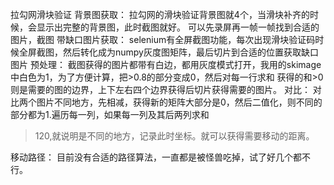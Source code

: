 拉勾网滑块验证
背景图获取：
拉勾网的滑块验证背景图就4个，当滑块补齐的时候，会显示出完整的背景图，此时截图就好。
可以先录屏再一帧一帧找到合适的图片，截图
带缺口图片获取：
selenium有全屏截图功能，每次出现滑块验证码时候全屏截图，然后转化成为numpy灰度图矩阵，最后切片到合适的位置获取缺口图片
预处理：
截图获得的图片都带有白边，都用灰度模式打开，我用的skimage中白色为1，为了方便计算，把>0.8的部分变成0，然后对每一行求和
获得的和>0则是需要的图的边界，上下左右四个边界获得后切片获得需要的图片。
对比：
对比两个图片不同地方，先相减，获得新的矩阵大部分是0，然后二值化，则不同的部分都为1.遍历每一列，如果每一列及其后两列求和
>120,就说明是不同的地方，记录此时坐标。就可以获得需要移动的距离。


移动路径：
目前没有合适的路径算法，一直都是被怪兽吃掉，试了好几个都不行。
